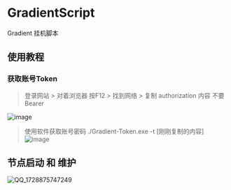 # GradientScript
Gradient 挂机脚本


## 使用教程
### 获取账号Token
> 登录网站 > 对着浏览器 按F12 > 找到网络 > 复制 authorization 内容 不要Bearer

![image](https://github.com/user-attachments/assets/906b17c7-1996-4809-b7de-21e9a2f02fc0)

> 使用软件获取账号密码
> ./Gradient-Token.exe -t [刚刚复制的内容]
![image](https://github.com/user-attachments/assets/35076925-1bb8-417c-bf09-b4323dc89d39)


## 节点启动 和 维护
![QQ_1728875747249](https://github.com/user-attachments/assets/ccd10c06-ec7a-452f-ac23-8ad80678affb)
